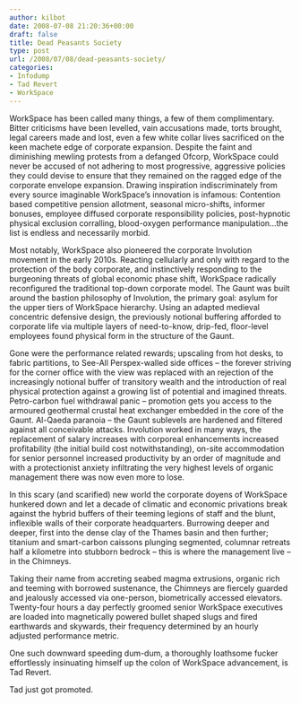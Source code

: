 ```yaml
---
author: kilbot
date: 2008-07-08 21:20:36+00:00
draft: false
title: Dead Peasants Society
type: post
url: /2008/07/08/dead-peasants-society/
categories:
- Infodump
- Tad Revert
- WorkSpace
---
```


WorkSpace has been called many things, a few of them complimentary. Bitter criticisms have been levelled, vain accusations made, torts brought, legal careers made and lost, even a few white collar lives sacrificed on the keen machete edge of corporate expansion. Despite the faint and diminishing mewling protests from a defanged Ofcorp, WorkSpace could never be accused of not adhering to most progressive, aggressive policies they could devise to ensure that they remained on the ragged edge of the corporate envelope expansion. Drawing inspiration indiscriminately from every source imaginable WorkSpace’s innovation is infamous: Contention based competitive pension allotment, seasonal micro-shifts, informer bonuses, employee diffused corporate responsibility policies, post-hypnotic physical exclusion corralling, blood-oxygen performance manipulation…the list is endless and necessarily morbid.

Most notably, WorkSpace also pioneered the corporate Involution movement in the early 2010s. Reacting cellularly and only with regard to the protection of the body corporate, and instinctively responding to the burgeoning threats of global economic phase shift, WorkSpace radically reconfigured the traditional top-down corporate model. The Gaunt was built around the bastion philosophy of Involution, the primary goal: asylum for the upper tiers of WorkSpace hierarchy. Using an adapted medieval concentric defensive design, the previously notional buffering afforded to corporate life via multiple layers of need-to-know, drip-fed, floor-level employees found physical form in the structure of the Gaunt.

Gone were the performance related rewards; upscaling from hot desks, to fabric partitions, to See-All Perspex-walled side offices – the forever striving for the corner office with the view was replaced with an rejection of the increasingly notional buffer of transitory wealth and the introduction of real physical protection against a growing list of potential and imagined threats. Petro-carbon fuel withdrawal panic – promotion gets you access to the armoured geothermal crustal heat exchanger embedded in the core of the Gaunt. Al-Qaeda paranoia – the Gaunt sublevels are hardened and filtered against all conceivable attacks. Involution worked in many ways, the replacement of salary increases with corporeal enhancements increased profitability (the initial build cost notwithstanding), on-site accommodation for senior personnel increased productivity by an order of magnitude and with a protectionist anxiety infiltrating the very highest levels of organic management there was now even more to lose.

In this scary (and scarified) new world the corporate doyens of WorkSpace hunkered down and let a decade of climatic and economic privations break against the hybrid buffers of their teeming legions of staff and the blunt, inflexible walls of their corporate headquarters. Burrowing deeper and deeper, first into the dense clay of the Thames basin and then further; titanium and smart-carbon caissons plunging segmented, columnar retreats half a kilometre into stubborn bedrock – this is where the management live – in the Chimneys.

Taking their name from accreting seabed magma extrusions, organic rich and teeming with borrowed sustenance, the Chimneys are fiercely guarded and jealously accessed via one-person, biometrically accessed elevators. Twenty-four hours a day perfectly groomed senior WorkSpace executives are loaded into magnetically powered bullet shaped slugs and fired earthwards and skywards, their frequency determined by an hourly adjusted performance metric.

One such downward speeding dum-dum, a thoroughly loathsome fucker effortlessly insinuating himself up the colon of WorkSpace advancement, is Tad Revert.

Tad just got promoted.
